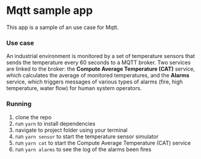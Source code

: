 # Mqtt sample app 

This app is a sample of an use case for Mqtt. 

### Use case
An industrial environment is monitored by a set of temperature sensors that sends the temperature every 60 seconds to a MQTT broker. Two services are linked to the broker: the **Compute Average Temperature (CAT)** service, which calculates the average of monitored temperatures, and the **Alarms** service, which triggers messages of various types of alarms (fire, high temperature, water flow) for human system operators.

### Running 
1. clone the repo 
2. run `yarn` to install dependencies
3. navigate to project folder using your terminal 
4. run `yarn sensor` to start the temperature sensor simulator
5. run `yarn cat` to start the Compute Average Temperature (CAT) service 
6. run `yarn alarms`  to see the log of the alarms been fires